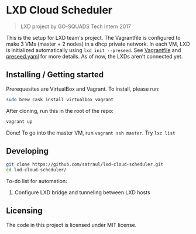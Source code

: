 # LXD Cloud Scheduler
>LXD project by GO-SQUADS Tech Intern 2017

This is the setup for LXD team's project.
The Vagrantfile is configured to make 3 VMs (master + 2 nodes) in a dhcp private network.
In each VM, LXD is initialized automatically using ```lxd init --preseed```.
See [Vagrantfile](Vagrantfile) and [preseed.yaml](preseed.yaml) for more details.
As of now, the LXDs aren't connected yet.

## Installing / Getting started

Prerequesites are VirtualBox and Vagrant. To install, please run:
```bash
sudo brew cask install virtualbox vagrant
```
After cloning, run this in the root of the repo:
```bash
vagrant up
```
Done! To go into the master VM, run ```vagrant ssh master```.
Try  ```lxc list```

## Developing

```bash
git clone https://github.com/satraul/lxd-cloud-scheduler.git
cd lxd-cloud-scheduler/
```

To-do list for automation:
1. Configure LXD bridge and tunneling between LXD hosts

## Licensing

The code in this project is licensed under MIT license.
